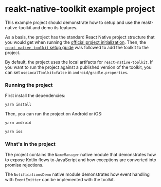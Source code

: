 # reakt-native-toolkit example project

This example project should demonstrate how to setup and use the reakt-native-toolkit and demo its features.

As a basis, the project has the standard React Native project structure that you would get when running the [official project initialization](https://reactnative.dev/docs/environment-setup). Then, the [`react-native-toolkit` setup guide](https://github.com/voize-gmbh/reakt-native-toolkit/blob/main/docs/project-setup.md) was followed to add the toolkit to the project.

By default, the project uses the local artifacts for `react-native-toolkit`.
If you want to run the project against a published version of the toolkit, you can set `useLocalToolkit=false` in `android/gradle.properties`.

### Running the project

First install the dependencies:

```bash
yarn install
```

Then, you can run the project on Android or iOS:

```bash
yarn android
```

```bash
yarn ios
```

### What's in the project

The project contains the `NameManager` native module that demonstrates how to expose Kotlin flows to JavaScript and how exceptions are converted into promise rejections.

The `NotificationsDemo` native module demonstrates how event handling with `EventEmitter` can be implemented with the toolkit.
